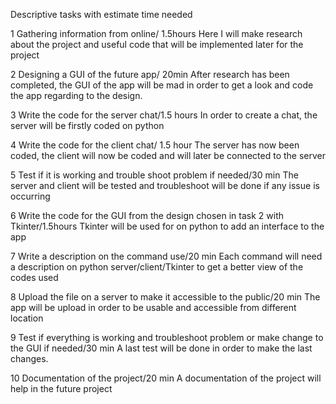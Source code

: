 Descriptive tasks with estimate time needed

1 Gathering information from online/ 1.5hours
Here I will make research about the project and useful code that will be implemented later for the project

2 Designing a GUI of the future app/ 20min
After research has been completed, the GUI of the app will be mad in order to get a look and code the app regarding to the design. 

3 Write the code for the server chat/1.5 hours
In order to create a chat, the server will be firstly coded on python

4 Write the code for the client chat/ 1.5 hour
The server has now been coded, the client will now be coded and will later be connected to the server

5 Test if it is working and trouble shoot problem if needed/30 min
The server and client will be tested and troubleshoot will be done if any issue is occurring

6 Write the code for the GUI from the design chosen in task 2 with Tkinter/1.5hours
Tkinter will be used for on python to add an interface to the app

7 Write a description on the command use/20 min
Each command will need a description on python server/client/Tkinter to get a better view of the codes used

8 Upload the file on a server to make it accessible to the public/20 min
The app will be upload in order to be usable and accessible from different location

9 Test if everything is working and troubleshoot problem or make change to the GUI if needed/30 min
A last test will be done in order to make the last changes.

10 Documentation of the project/20 min
A documentation of the project will help in the future project 



